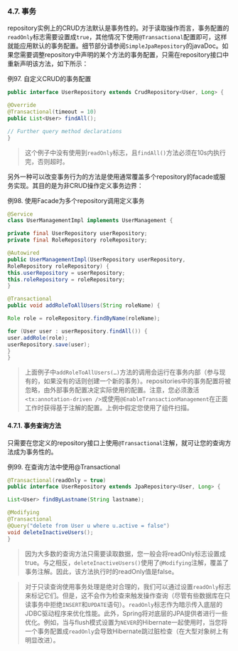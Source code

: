 ### 4.7. 事务

repository实例上的CRUD方法默认是事务性的。对于读取操作而言，事务配置的`readOnly`标志需要设置成`true`，其他情况下使用`@Transactional`配置即可，这样就能应用默认的事务配置。细节部分请参阅`SimpleJpaRepository`的javaDoc。如果您需要调整repository中声明的某个方法的事务配置，只需在repository接口中重新声明该方法，如下所示：

例97. 自定义CRUD的事务配置
```JAVA
public interface UserRepository extends CrudRepository<User, Long> {

@Override
@Transactional(timeout = 10)
public List<User> findAll();

// Further query method declarations
}
```

> 这个例子中没有使用到`readOnly`标志，且`findAll()`方法必须在10s内执行完，否则超时。

另外一种可以改变事务行为的方法是使用通常覆盖多个repository的facade或服务实现。其目的是为非CRUD操作定义事务边界：

例98. 使用Facade为多个repository调用定义事务
```JAVA
@Service
class UserManagementImpl implements UserManagement {

private final UserRepository userRepository;
private final RoleRepository roleRepository;

@Autowired
public UserManagementImpl(UserRepository userRepository,
RoleRepository roleRepository) {
this.userRepository = userRepository;
this.roleRepository = roleRepository;
}

@Transactional
public void addRoleToAllUsers(String roleName) {

Role role = roleRepository.findByName(roleName);

for (User user : userRepository.findAll()) {
user.addRole(role);
userRepository.save(user);
}
}
```

> 上面例子中`addRoleToAllUsers(…)`方法的调用会运行在事务内部（参与现有的，如果没有的话则创建一个新的事务）。repositories中的事务配置将被忽略，由外部事务配置决定实际使用的配置。注意，您必须激活`<tx:annotation-driven />`或使用`@EnableTransactionManagement`在正面工作时获得基于注解的配置。上例中假定您使用了组件扫描。

#### 4.7.1. 事务查询方法

只需要在您定义的repository接口上使用`@Transactional`注解，就可让您的查询方法成为事务性的。

例99. 在查询方法中使用@Transactional
```JAVA
@Transactional(readOnly = true)
public interface UserRepository extends JpaRepository<User, Long> {

List<User> findByLastname(String lastname);

@Modifying
@Transactional
@Query("delete from User u where u.active = false")
void deleteInactiveUsers();
}
```

> 因为大多数的查询方法只需要读取数据，您一般会将readOnly标志设置成true。与之相反，`deleteInactiveUsers()`使用了`@Modifying`注解，覆盖了事务注解。因此，该方法执行时的readOnly值是false。

> 对于只读查询使用事务处理是绝对合理的，我们可以通过设置`readOnly`标志来标记它们。但是，这不会作为检查来触发操作查询（尽管有些数据库在只读事务中拒绝`INSERT`和`UPDATE`语句）。`readOnly`标志作为暗示传入底层的JDBC驱动程序来优化性能。此外，Spring将对底层的JPA提供者进行一些优化。例如，当与flush模式设置为`NEVER`的Hibernate一起使用时，当您将一个事务配置成`readOnly`会导致Hibernate跳过脏检查（在大型对象树上有明显改进）。




